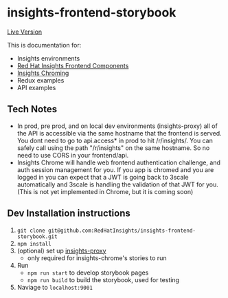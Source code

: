 # insights-frontend-storybook

[Live Version](https://access.redhat.com/insights/platform/storybook/)

This is documentation for:

- Insights environments
- [Red Hat Insights Frontend Components](https://github.com/RedHatInsights/insights-frontend-components)
- [Insights Chroming](https://github.com/RedHatInsights/insights-chrome)
- Redux examples
- API examples

## Tech Notes
- In prod, pre prod, and on local dev environments (insights-proxy) all of the API is accessible via the same hostname that the frontend is served. You dont need to go to api.access* in prod to hit /r/insights/. You can safely call using the path "/r/insights" on the same hostname. So no need to use CORS in your frontend/api.
- Insights Chrome will handle web frontend authentication challenge, and auth session management for you. If you app is chromed and you are logged in you can expect that a JWT is going back to 3scale automatically and 3scale is handling the validation of that JWT for you. (This is not yet implemented in Chrome, but it is coming soon)

## Dev Installation instructions

1. `git clone git@github.com:RedHatInsights/insights-frontend-storybook.git`
2. `npm install`
3. (optional) set up [insights-proxy](https://github.com/RedHatInsights/insights-proxy)
    - only required for insights-chrome's stories to run
4. Run
    - `npm run start` to develop storybook pages
    - `npm run build` to build the storybook, used for testing
5. Naviage to `localhost:9001`

